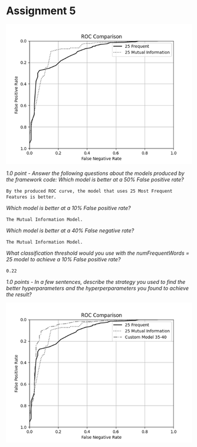 # Assignment 5

![](2020-10-26-20-38-41.png)

_1.0 point - Answer the following questions about the models produced by the framework code:_
_Which model is better at a 50% False positive rate?_

    By the produced ROC curve, the model that uses 25 Most Frequent Features is better.

_Which model is better at a 10% False positive rate?_

    The Mutual Information Model.

_Which model is better at a 40% False negative rate?_

    The Mutual Information Model.

_What classification threshold would you use with the numFrequentWords = 25 model to achieve a 10% False positive rate?_

    0.22

_1.0 points - In a few sentences, describe the strategy you used to find the better hyperparameters and the hyperperparameters you found to achieve the result?_

![](2020-10-27-11-57-40.png)
